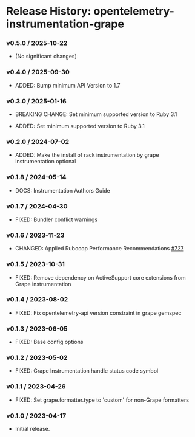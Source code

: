 # Release History: opentelemetry-instrumentation-grape

### v0.5.0 / 2025-10-22

* (No significant changes)

### v0.4.0 / 2025-09-30

* ADDED: Bump minimum API Version to 1.7

### v0.3.0 / 2025-01-16

* BREAKING CHANGE: Set minimum supported version to Ruby 3.1

* ADDED: Set minimum supported version to Ruby 3.1

### v0.2.0 / 2024-07-02

* ADDED: Make the install of rack instrumentation by grape instrumentation optional

### v0.1.8 / 2024-05-14

* DOCS: Instrumentation Authors Guide

### v0.1.7 / 2024-04-30

* FIXED: Bundler conflict warnings

### v0.1.6 / 2023-11-23

* CHANGED: Applied Rubocop Performance Recommendations [#727](https://github.com/open-telemetry/opentelemetry-ruby-contrib/pull/727)

### v0.1.5 / 2023-10-31

* FIXED: Remove dependency on ActiveSupport core extensions from Grape instrumentation

### v0.1.4 / 2023-08-02

* FIXED: Fix opentelemetry-api version constraint in grape gemspec

### v0.1.3 / 2023-06-05

* FIXED: Base config options 

### v0.1.2 / 2023-05-02

* FIXED: Grape Instrumentation handle status code symbol

### v0.1.1 / 2023-04-26

* FIXED: Set grape.formatter.type to 'custom' for non-Grape formatters

### v0.1.0 / 2023-04-17

* Initial release.
